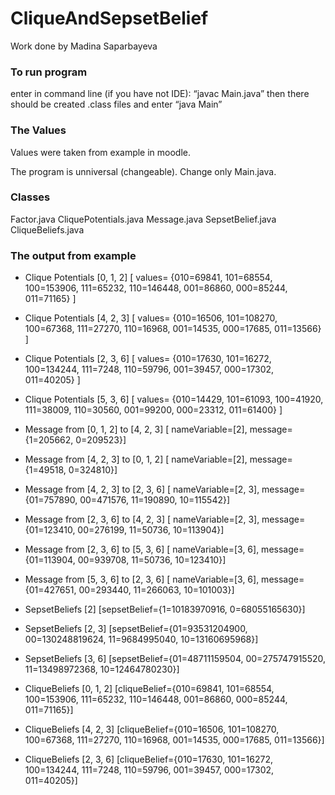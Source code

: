 # CliqueAndSepsetBelief
Work done by Madina Saparbayeva

### To run program 
enter in command line (if you have not IDE): 
	“javac Main.java”
then there should be created .class files and enter
	“java Main”


### The Values
Values were taken from example in moodle. 

The program is unniversal (changeable). 
Change only Main.java.


### Classes
Factor.java
CliquePotentials.java
Message.java
SepsetBelief.java
CliqueBeliefs.java

### The output from example

  - Clique Potentials [0, 1, 2] [ values= {010=69841, 101=68554, 100=153906, 111=65232, 110=146448, 001=86860, 000=85244, 011=71165} ]
  - Clique Potentials [4, 2, 3] [ values= {010=16506, 101=108270, 100=67368, 111=27270, 110=16968, 001=14535, 000=17685, 011=13566} ]
  - Clique Potentials [2, 3, 6] [ values= {010=17630, 101=16272, 100=134244, 111=7248, 110=59796, 001=39457, 000=17302, 011=40205} ]
  - Clique Potentials [5, 3, 6] [ values= {010=14429, 101=61093, 100=41920, 111=38009, 110=30560, 001=99200, 000=23312, 011=61400} ]


  - Message from [0, 1, 2] to [4, 2, 3] [ nameVariable=[2], message={1=205662, 0=209523}]
  - Message from [4, 2, 3] to [0, 1, 2] [ nameVariable=[2], message={1=49518, 0=324810}]
  - Message from [4, 2, 3] to [2, 3, 6] [ nameVariable=[2, 3], message={01=757890, 00=471576, 11=190890, 10=115542}]
  - Message from [2, 3, 6] to [4, 2, 3] [ nameVariable=[2, 3], message={01=123410, 00=276199, 11=50736, 10=113904}]
  - Message from [2, 3, 6] to [5, 3, 6] [ nameVariable=[3, 6], message={01=113904, 00=939708, 11=50736, 10=123410}]
  - Message from [5, 3, 6] to [2, 3, 6] [ nameVariable=[3, 6], message={01=427651, 00=293440, 11=266063, 10=101003}]


  - SepsetBeliefs [2] [sepsetBelief={1=10183970916, 0=68055165630}] 
  - SepsetBeliefs [2, 3] [sepsetBelief={01=93531204900, 00=130248819624, 11=9684995040, 10=13160695968}]
  - SepsetBeliefs [3, 6] [sepsetBelief={01=48711159504, 00=275747915520, 11=13498972368, 10=12464780230}]


  - CliqueBeliefs [0, 1, 2] [cliqueBelief={010=69841, 101=68554, 100=153906, 111=65232, 110=146448, 001=86860, 000=85244, 011=71165}]
  - CliqueBeliefs [4, 2, 3] [cliqueBelief={010=16506, 101=108270, 100=67368, 111=27270, 110=16968, 001=14535, 000=17685, 011=13566}]
  - CliqueBeliefs [2, 3, 6] [cliqueBelief={010=17630, 101=16272, 100=134244, 111=7248, 110=59796, 001=39457, 000=17302, 011=40205}]
